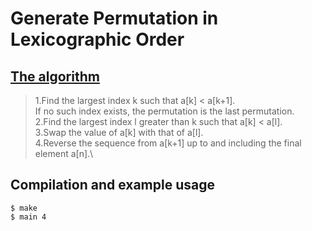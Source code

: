 # Generate Permutation in Lexicographic Order
## [The algorithm](https://en.wikipedia.org/wiki/Permutation#Generation_in_lexicographic_order)
>1.Find the largest index k such that a[k] < a[k+1].\
>  If no such index exists, the permutation is the last permutation.\
>2.Find the largest index l greater than k such that a[k] < a[l].\
>3.Swap the value of a[k] with that of a[l].\
>4.Reverse the sequence from a[k+1] up to and including the final element a[n].\

## Compilation and example usage
```Console
$ make
$ main 4
```
